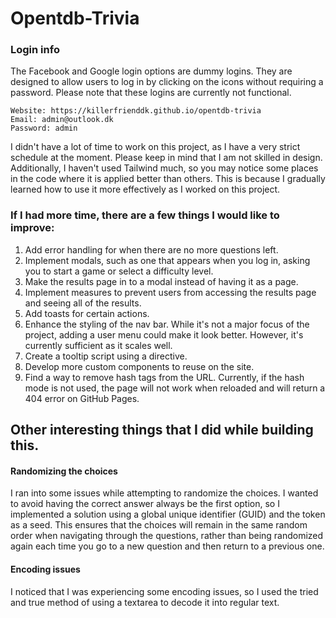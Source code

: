 # Opentdb-Trivia


### Login info
The Facebook and Google login options are dummy logins. They are designed to allow users to log in by clicking on the icons without requiring a password. Please note that these logins are currently not functional.
```
Website: https://killerfrienddk.github.io/opentdb-trivia
Email: admin@outlook.dk
Password: admin
```

I didn't have a lot of time to work on this project, as I have a very strict schedule at the moment. Please keep in mind that I am not skilled in design. Additionally, I haven't used Tailwind much, so you may notice some places in the code where it is applied better than others. This is because I gradually learned how to use it more effectively as I worked on this project.

### If I had more time, there are a few things I would like to improve:

1. Add error handling for when there are no more questions left.
2. Implement modals, such as one that appears when you log in, asking you to start a game or select a difficulty level.
3. Make the results page in to a modal instead of having it as a page.
4. Implement measures to prevent users from accessing the results page and seeing all of the results.
5. Add toasts for certain actions.
6. Enhance the styling of the nav bar. While it's not a major focus of the project, adding a user menu could make it look better. However, it's currently sufficient as it scales well.
7. Create a tooltip script using a directive.
8. Develop more custom components to reuse on the site.
9. Find a way to remove hash tags from the URL. Currently, if the hash mode is not used, the page will not work when reloaded and will return a 404 error on GitHub Pages.

## Other interesting things that I did while building this.
#### Randomizing the choices
I ran into some issues while attempting to randomize the choices. I wanted to avoid having the correct answer always be the first option, so I implemented a solution using a global unique identifier (GUID) and the token as a seed. This ensures that the choices will remain in the same random order when navigating through the questions, rather than being randomized again each time you go to a new question and then return to a previous one.

#### Encoding issues
I noticed that I was experiencing some encoding issues, so I used the tried and true method of using a textarea to decode it into regular text.



